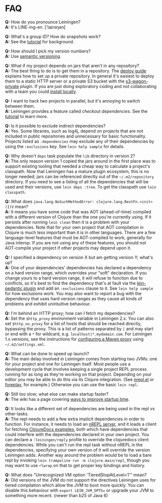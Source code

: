 # FAQ

**Q:** How do you pronounce Leiningen?  
**A:** It's LINE-ing-en. ['laɪnɪŋən]

**Q:** What's a group ID? How do snapshots work?  
**A:** See the
  [tutorial](https://github.com/technomancy/leiningen/blob/stable/doc/TUTORIAL.md)
  for background.

**Q:** How should I pick my version numbers?  
**A:** Use [semantic versioning](http://semver.org).

**Q:** What if my project depends on jars that aren't in any repository?  
**A:** The best thing to do is to get them in a repository. The
  [deploy guide](https://github.com/technomancy/leiningen/blob/stable/doc/DEPLOY.md)
  explains how to set up a private repository. In general it's easiest
  to deploy them to a static HTTP server or a private S3
  bucket with the
  [s3-wagon-private](https://github.com/technomancy/s3-wagon-private)
  plugin. If you are just doing exploratory coding and not
  collaborating with a team you could
  [install locally](https://github.com/kumarshantanu/lein-localrepo).

**Q:** I want to hack two projects in parallel, but it's annoying to switch between them.  
**A:** Leiningen provides a feature called *checkout dependencies*.
  See the
  [tutorial](https://github.com/technomancy/leiningen/blob/stable/doc/TUTORIAL.md)
  to learn more.

**Q:** Is it possible to exclude indirect dependencies?  
**A:** Yes. Some libraries, such as log4j, depend on projects that are
  not included in public repositories and unnecessary for basic
  functionality.  Projects listed as `:dependencies` may exclude
  any of their dependencies by using the `:exclusions` key. See
  `lein help sample` for details.

**Q:** Why doesn't `deps` task populate the `lib` directory in version 2?  
**A:** The only reason version 1 copied the jars around in the first
  place was to support existing tooling that needed a cheap way to
  calculate a project's classpath. Now that Leiningen has a mature
  plugin ecosystem, this is no longer needed; jars can be referenced
  directly out of the `~/.m2/repository` directory. If you need to see
  a listing of all the dependencies that will be used and their
  versions, use `lein deps :tree`. To get the classpath use `lein classpath`.

**Q:** What does `java.lang.NoSuchMethodError: clojure.lang.RestFn.<init>(I)V` mean?  
**A:** It means you have some code that was AOT (ahead-of-time)
  compiled with a different version of Clojure than the one you're
  currently using. If it persists after running `lein clean` then it
  is a problem with your dependencies. Note that for
  your own project that AOT compilation in Clojure is much less
  important than it is in other languages. There are a few
  language-level features that must be AOT-compiled to work, generally
  for Java interop. If you are not using any of these features, you
  should not AOT-compile your project if other projects may depend
  upon it.

**Q:** I specified a dependency on version X but am getting version Y; what's up?  
**A:** One of your dependencies' dependencies has declared a
  dependency on a hard version range, which overrides your "soft"
  declaration. If you change yours to a hard version range, it will
  refuse to function due to conflicts, so it's best to find the
  dependency that's at fault via the
  [lein-pedantic plugin](https://github.com/xeqi/lein-pedantic) and
  add an `:exclusions` clause to it. See `lein help sample` for how
  exclusions work. You may also want to report a bug with the
  dependency that uses hard version ranges as they cause all kinds of
  problems and exhibit unintuitive behaviour.

**Q:** I'm behind an HTTP proxy; how can I fetch my dependencies?  
**A:** Set the `$http_proxy` environment variable in Leiningen 2.x. You can also
  set `$http_no_proxy` for a list of hosts that should be reached directly, bypassing
  the proxy. This is a list of patterns separated by `|` and may start or end with
  a `*` for wildcard, e.g. `localhost|*.mydomain.com`.
  For Leiningen 1.x versions, see the instructions for
  [configuring a Maven proxy](http://maven.apache.org/guides/mini/guide-proxies.html)
  using `~/.m2/settings.xml`.

**Q:** What can be done to speed up launch?  
**A:** The main delay involved in Leiningen comes from starting two
  JVMs: one for your project and one for Leiningen itself. Most people
  use a development cycle that involves keeping a single project REPL
  process running for as long as they're working on that project.
  Depending on your editor you may be able to do this via its Clojure
  integration. (See [nrepl.el](https://github.com/kingtim/nrepl.el) or
  [foreplay](https://github.com/tpope/vim-foreplay), for example.)
  Otherwise you can use the basic `lein repl`.

**Q:** Still too slow; what else can make startup faster?  
**A:** The wiki has a page covering
  [ways to improve startup time](https://github.com/technomancy/leiningen/wiki/Faster).

**Q:** It looks like a different set of dependencies are being used in
  the repl vs other tasks.  
**A:** The repl needs to add a few extra implicit dependencies in
  order to function. For instance, it needs to load an
  [nREPL server](https://github.com/clojure/tools.nrepl), and it loads
  a client for fetching
  [ClojureDocs examples](http://clojuredocs.org), both which have
  dependencies that could interfere with the dependencies declared in
  your own project. You can declare a `:leiningen/reply` profile to
  override the clojuredocs client dependencies. While you can't run
  the repl task without nREPL in the dependencies, specifying your own
  version of it will override the version Leiningen adds. Another way
  around the problem would be to load a bare repl by invoking `lein
  trampoline run -m clojure.main/repl`, though you may want to use
  `rlwrap` on that to get proper key bindings and history.

**Q:** What does "Unrecognized VM option 'TieredStopAtLevel=1'" mean?  
**A:** Old versions of the JVM do not support the directives Leiningen
  uses for tiered compilation which allow the JVM to boot more
  quickly. You can disable this behaviour with `export LEIN_JVM_OPTS=`
  or upgrade your JVM to something more recent. (newer than b25 of Java 6)
